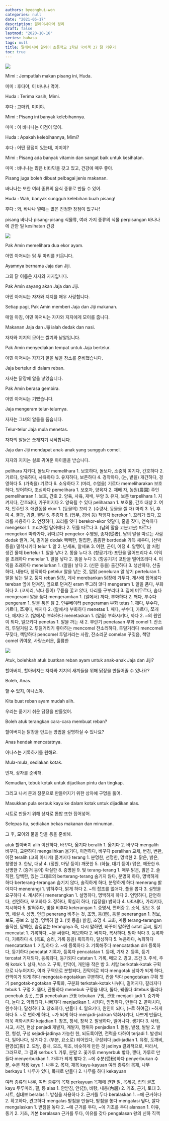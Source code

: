 ```yaml
---
authors: byeonghui-won
categories: null
date: "2021-05-17"
description: 말레이시아어 정리
draft: false
lastmod: "2020-10-16"
series: bahasa
tags: null
title: 말레이시아 말레이 초등학교 1학년 국어책 37 닭 키우기
toc: true
---
```


![](https://t1.daumcdn.net/cfile/tistory/2734614258B2FFED03)


Mimi : Jemputlah makan pisang ini, Huda.

미미 : 후다야, 이 바나나 먹어.



Huda : Terima kasih, Mimi.

후다 : 고마워, 미미야.



Mimi : Pisang ini banyak kelebihannya.

미미 : 이 바나나는 이점이 많아.



Huda : Apakah kelebihannya, Mimi?

후다 : 어떤 장점이 있는데, 미미야?



Mimi : Pisang ada banyak vitamin dan sangat baik untuk kesihatan.

미미 : 바나나는 많은 비타민을 갖고 있고, 건강에 매우 좋아.



Pisang juga boleh dibuat pelbagai jenis makanan.

바나나는 또한 여러 종류의 음식 종류로 만들 수 있어.



Huda : Wah, banyak sungguh kelebihan buah pisang!

후다 : 와, 바나나 열매는 많은 진정한 장점이 있구나!



pisang 바나나 pisang-pisang 식물류, 여러 가지 종류의 식물 perpisangan 바나나에 관한 일 kesihatan 건강

![](https://t1.daumcdn.net/cfile/tistory/2335794558B300250E)

Pak Amin memelihara dua ekor ayam.

아민 아저씨는 닭 두 마리를 키웁니다.



Ayamnya bernama Jaja dan Jiji.

그의 닭 이름은 자자와 지지입니다.



Pak Amin sayang akan Jaja dan Jiji.

아민 아저씨는 자자와 지지를 매우 사랑합니다.



Setiap pagi, Pak Amin memberi Jaja dan Jiji makanan.

매일 아침, 아민 아저씨는 자자와 지지에게 모이를 줍니다.



Makanan Jaja dan Jiji ialah dedak dan nasi.

자자와 지지의 모이는 쌀겨와 낱알입니다.



Pak Amin menyediakan tempat untuk Jaja bertelur.

아민 아저씨는 자자기 알을 낳을 장소를 준비했습니다.



Jaja bertelur di dalam reban.

자자는 닭장에 알을 낳았습니다.



Pak Amin berasa gembira.

아민 아저씨는 기뻤습니다.



Jaja mengeram telur-telurnya.

자자는 그녀의 알들을 품습니다.



Telur-telur Jaja mula menetas.

자자의 알들은 쪼개지기 시작합니다.



Jaja dan Jiji mendapat anak-anak yang sungguh comel.

자자와 지지는 실로 귀여운 아이들을 받습니다.



pelihara 지키다, 돌보다 memelihara 1. 보호하다, 돌보다, 소중히 여기다, 간호하다 2. 기르다, 양육하다, 사육하다 3. 유지하다, 보존하다 4. 경작하다, (논, 밭을) 개간하다, 경영하다 5. (가축을) 기르다 6. 소유하다 7. (머리, 수염을) 기르다 memeliharakan 보호하다, 방어하다, 조심하다 pemelihara 1. 보호자, 양육자 2. 재배 자, 농원(農園) 주인 pemeliharaan 1. 보호, 간호 2. 양육, 사육, 재배, 부양 3. 유지, 보존 terpelihara 1. 지켜지다, 간호되다, 가꾸어지다 2. 양육될 수 있다 peliharaan 1. 보호물, 간호 대상 2. 여자, 안주인 3. 애완동물 ekor 1. (동물의) 꼬리 2. (수량사, 동물을 셀 때) 마리 3. 뒤, 후미 4. 결과, 귀결, 결말 5. 추종자 6. (업무, 경비 등) 책임자 berekor 1. 꼬리가 있다, 꼬리를 사용하다 2. 연장하다, 꼬리를 잇다 berekor-ekor 잇달다, 줄을 짓다, 연속하다 mengekor 1. 꼬리처럼 달아매다 2. 뒤를 따르다 3. (남의 말을 고분고분) 따르다 mengekori 따라가다, 뒤따르다 pengekor 수행원, 종자(從者), 남의 말을 따르는 사람 dedak 쌀겨, 겨, 밀기울 dedak 빽빽한, 밀집한, 촘촘한 berdedak 가득 채우다, (선박 등을) 밀착시키다 telur 1. 알 2. 난세포, 알세포 3. 어란, 곤이, 어정 4. 알맹이, 알 처럼 생긴 물체 bertelur 1. 알을 낳다 2. 똥을 누다 3. (항공기가) 포탄을 떨어뜨리다 4. 이익을 초래하다 menelur 1. 알을 낳다 2. 똥을 누다 3. (항공기가) 포탄을 떨어뜨리다 4. 이익을 초래하다 menelurkan 1. (알을) 낳다 2. (신문 등을) 출간하다 3. 생산하다, 산출하다, 내놓다, 창작하다 petelur 알을 낳는 것, 암탉 peneluran 알 낳기 perteluran 1. 알을 낳는 일 2. 둥지 reban 닭장, 계사 merebankan 닭장에 가두다, 계사에 집어넣다 tereban 옆에 던져진, 옆으로 던져진 eram 쭈그려 앉다 mengeram 1. 알을 품다, 부화하다 2. (코끼리, 낙타 등이) 무릎을 꿇고 앉다, 다리를 구부리다 3. 집에 머무르다, 숨다 mengerami 알을 품다 mengeramkan 1. (알에서) 까다, 부화하다 2. 깨다, 부수다 pengeram 1. 알을 품은 닭 2. 인큐베이터 pengeraman 부화 tetas 1. 깨다, 부수다, 가르다, 쪼개다, 깨지다 2. (알에서) 부화하다 menetas 1. 깨다, 부수다, 가르다, 쪼개다, 깨지다 2. (알에서) 부화하다 menetaskan 1. (알을) 부화시키다, 까다 2. ~의 원인이 되다, 일으키다 penetas 1. 알을 까는 새 2. 부란기 penetasan 부화 comel 1. 잔소리, 투덜거림 2. 투덜거리기 좋아하는 mencomel 잔소리하다, 투덜거리다 mencomeli 꾸짖다, 책망하다 pencomel 투덜거리는 사람, 잔소리꾼 comelan 꾸짖음, 책망 comel 귀여운, 사랑스러운, 훌륭한

![](https://t1.daumcdn.net/cfile/tistory/2772854558B3006C20)

Atuk, bolehkah atuk buatkan reban ayam untuk anak-anak Jaja dan Jiji?

할아버지, 할아버지는 자자와 지지의 새끼들을 위해 닭장을 만들어줄 수 있나요?



Boleh, Anas.

할 수 있지, 아나스야.



Kita buat reban ayam mudah alih.

우리는 옮기기 쉬운 닭장을 만들었어.



Boleh atuk terangkan cara-cara membuat reban?

할아버지는 닭장을 만드는 방법을 설명하실 수 있나요?



Anas hendak mencatatnya.

아나스는 기록하기를 원해요.



Mula-mula, sediakan kotak.

먼저, 상자를 준비해.



Kemudian, tebuk kotak untuk dijadikan pintu dan tingkap.

그리고 나서 문과 창문으로 만들어지기 위한 상자에 구멍을 뚫어.



Masukkan pula serbuk kayu ke dalam kotak untuk dijadikan alas.

시트로 만들기 위해 상자로 톱밥 또한 집어넣어.



Selepas itu, sediakan bekas makanan dan minuman.

그 후, 모이와 물을 담을 통을 준비해.



atuk 할아버지 alih 이전하다, 바꾸다, 옮기다 beralih 1. 옮기다 2. 바꾸다 mengalih 바꾸다, 교환하다 mengalihkan 옮기다, 이전하다, 바꾸다 peralihan 교체, 변경, 변환, 이전 teralih (고의 아니게) 옮겨지다 terang 1. 분명한, 선명한, 명백한 2. 맑은, 밝은, 청명한 3. 한낮, 대낮 4. (정원, 마당 등이) 깨끗한 5. (하늘, 대기 등이) 맑은, 깨끗한 6. 선명한 7. (증거 등이) 확실한 8. 증명된 9. 빛 terang-terang 1. 매우 밝은, 맑은 2. 솔직한, 담백한, 있는 그대로의 berterang-terang 숨기지 않다, 분명히 하다, 명백하게 하다 berterang-terangan 숨기지 않다, 솔직하게 하다, 분명하게 하다 menerang 밝아지다 menerangi 1. 밝혀주다, 밝게 하다 2. ~의 잡초를 없애다, 풀을 뽑다 3. 설명을 요구하다 4. 계시하다 menerangkan 1. 설명하다, 명백하게 하다 2. 언명하다, 단언하다, 선언하다, 포고하다 3. 정하다, 확실히 하다, (입장을) 밝히다 4. 나타내다, 가리키다, 지시하다 5. 밝혀주다, 빛을 비추다 keterangan 1. 증명서, 면허증 2. 소식, 정보 3. 설명, 해설 4. 성명, 언급 penerang 비추는 것, 조명, 등(燈), 등불 penerangan 1. 정보, 보도, 공보 2. 설명, 명백히 함 3. (빛 등을) 밝힘, 조명 4. 교화, 계몽 terang-terangan 솔직한, 담백한, 숨김없는 terangnya 즉, 다시 말하면, 바꾸어 말하면 catat 글씨, 필기 mencatat 1. 기록하다, ~을 써놓다, 메모하다 2. 베끼다, 복사하다, 받아 적다 3. 등록하다, 기록하다 4. (목표, 승리, 기록 등을) 획득하다, 달성하다 5. 녹음하다, 녹화하다 mencatatkan 1. 기입하다 2. ~에 등록하다 3. 기록해주다 mencatatkan diri 등록하다, 등기하다 pencatat 기록자, 등록자 pencatatan 1. 등재, 기재 2. 등록, 등기 tercatat 기재되다, 등록되다, 등기되다 catatan 1. 기록, 메모 2. 경고, 조건 3. 주석, 주해 kotak 1. 상자, 박스 2. 구획, 칸막이, 개인용 작은 방 3. 서랍 berkotak-kotak 구획으로 나누어지다, 여러 구역으로 분할되다, 칸막이로 되다 mengotak 상자가 되게 하다, 칸막이가 되게 하다 mengotak-ngotakkan 구분하다, 칸을 막다 pengotakan 구획 짓기 pengotak-ngotakan 구획화, 구분화 terkotak-kotak 나뉘다, 떨어지다, 갈라지다 tebuk 1. 구멍 2. 뚫다, 관통하다 menebuk 구멍을 내다, 뚫다, 꿰뚫다 ditebuk 뚫리다 penebuk 송곳, 드릴 penebukan 관통 tebukan 구멍, 관통 menjadi-jadi 1. 증가하다, 늘다 2. 악화되다, 나빠지다 menjadikan 1. 시키다, 임명하다, 만들다 2. 끝마치다, 완수하다, 달성하다 3. 창조하다, 만들다 4. 일으키다, 원인이 되다, (~로 하여금) ~하게 하다 5. ~로 변하게 하다, ~가 되게 하다 menjadi-jadikan 악화시키다, 나쁘게 만들다, 더욱 격화시키다 kejadian 1. 창조, 창세, 창작 2. 발생하다, 일어나다, 생기다 3. 사태, 사고, 사건, 현상 penjadi 개발자, 계발자, 행위자 penjadian 1. 돌발, 발생, 발발 2. 발전, 형성, 구성 sejadi-jadinya 가능한 한, 되도록이면, 전력을 다하여 terjadi 1. 발생되다, 일어나다, 생기다 2. (부분, 요소로) 되어있다, 구성되다 jadi-jadian 1. 유령, 도깨비, 환영(幻影) 2. 모방, 흉내, 모조, 위조, 비슷하게 만든 것 jadinya 결과적으로, 따라서, 그러므로, 그 결과 serbuk 1. 가루, 분말 2. 꽃가루 menyerbuk 빻다, 찧다, 가루로 만들다 menyerbukkan 1. 가루가 되게 빻다 2. ~에 수분(受粉)하다 penyerbukan 수분, 수분 작용 kayu 1. 나무 2. 목재, 재목 kayu-kayuan 여러 종류의 목재, 나무 berkayu 1. 나무가 있다, 목재로 만들다 2. 나무를 하다 kekayuan

여러 종류의 나무, 여러 종류의 목재 perkayuan 목재에 관한 일, 목세공, 집의 골조 kayu 두루마리, 필, 통 alas 1. 안받침, 안(감), 바탕, 내층(內層) 2. 기초, 근거, 토대 3. 시트, 침대보 beralas 1. 받침을 사용하다 2. 근거를 두다 beralaskan 1. ~에 근거하다 2. 확고하다, 견고하다 mengalas 받침을 만들다, 받침을 놓다 mengalasi 덮다, 깔다 mengalaskan 1. 받침을 놓다 2. ~에 근거를 두다, ~에 기초를 두다 alansan 1. 이유, 동기 2. 기초, 기본 beralasan 근거를 두다, 이유를 갖다 pengalasan 왕의 신하 직책
